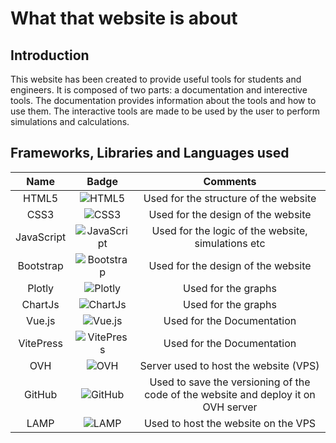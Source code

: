 # What that website is about

## Introduction

This website has been created to provide useful tools for students and engineers. It is composed of two parts: a documentation and interective tools. The documentation provides information about the tools and how to use them. The interactive tools are made to be used by the user to perform simulations and calculations.

## Frameworks, Libraries and Languages used


| Name | Badge | Comments |
| :---: | :---: | :---: |
| HTML5 | <div style="display: flex; justify-content: center;">![HTML5](https://img.shields.io/badge/html5-%23E34F26.svg?style=for-the-badge&logo=html5&logoColor=white)</div> | Used for the structure of the website |
| CSS3 | <div style="display: flex; justify-content: center;">![CSS3](https://img.shields.io/badge/css3-%231572B6.svg?style=for-the-badge&logo=css3&logoColor=white)</div> | Used for the design of the website |
| JavaScript | <div style="display: flex; justify-content: center;">![JavaScript](https://img.shields.io/badge/javascript-%23323330.svg?style=for-the-badge&logo=javascript&logoColor=%23F7DF1E)</div> | Used for the logic of the website, simulations etc |
| Bootstrap | <div style="display: flex; justify-content: center;">![Bootstrap](https://img.shields.io/badge/bootstrap-%238511FA.svg?style=for-the-badge&logo=bootstrap&logoColor=white)</div> | Used for the design of the website |
| Plotly | <div style="display: flex; justify-content: center;">![Plotly](https://img.shields.io/badge/Plotly-%233F4F75.svg?style=for-the-badge&logo=plotly&logoColor=white)</div> | Used for the graphs |
| ChartJs | <div style="display: flex; justify-content: center;">![ChartJs](https://img.shields.io/badge/ChartJs-%23FF6384.svg?style=for-the-badge&logo=chartdotjs&logoColor=white)</div> | Used for the graphs |
| Vue.js | <div style="display: flex; justify-content: center;">![Vue.js](https://img.shields.io/badge/vuejs-%2335495e.svg?style=for-the-badge&logo=vuedotjs&logoColor=%234FC08D)</div> | Used for the Documentation |
| VitePress | <div style="display: flex; justify-content: center;">![VitePress](https://img.shields.io/badge/VitePress-%23646CFF.svg?style=for-the-badge&logo=vitepress&logoColor=white)</div> | Used for the Documentation |
| OVH | <div style="display: flex; justify-content: center;">![OVH](https://img.shields.io/badge/OVH-%231F8ACB.svg?style=for-the-badge&logo=ovh&logoColor=white)</div> | Server used to host the website (VPS) |
| GitHub | <div style="display: flex; justify-content: center;">![GitHub](https://img.shields.io/badge/github-%23121011.svg?style=for-the-badge&logo=github&logoColor=white)</div> | Used to save the versioning of the code of the website and deploy it on OVH server |
| LAMP | <div style="display: flex; justify-content: center;">![LAMP](https://img.shields.io/badge/LAMP-%23FCC624.svg?style=for-the-badge&logo=linux&logoColor=black)</div> | Used to host the website on the VPS |